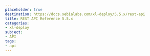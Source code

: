 ```yaml
---
placeholder: true
destination: https://docs.xebialabs.com/xl-deploy/5.5.x/rest-api
title: REST API Reference 5.5.x
categories:
- xl-deploy
subject:
- API
tags:
- api
---
```

